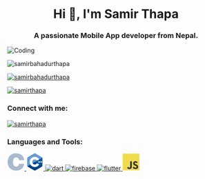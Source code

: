 <h1 align="center">Hi 👋, I'm Samir Thapa</h1>
<h3 align="center">A passionate Mobile App developer from Nepal.</h3> 
<img src="https://media.tenor.com/IieZUsqoYCwAAAAM/developer.gif" alt="Coding" width="300" height="200">


<p align="left"> <img src="https://komarev.com/ghpvc/?username=samirbahadurthapa&label=Profile%20views&color=0e75b6&style=flat" alt="samirbahadurthapa" /> </p>

<p align="left"> <a href="https://github.com/ryo-ma/github-profile-trophy"><img src="https://github-profile-trophy.vercel.app/?username=samirbahadurthapa" alt="samirbahadurthapa" /></a> </p>

<p align="left"> <a href="https://twitter.com/samirthapa" target="blank"><img src="https://img.shields.io/twitter/follow/samirthapa?logo=twitter&style=for-the-badge" alt="samirthapa" /></a> </p>

<h3 align="left">Connect with me:</h3>
<p align="left">
<a href="https://twitter.com/samirthapa" target="blank"><img align="center" src="https://raw.githubusercontent.com/rahuldkjain/github-profile-readme-generator/master/src/images/icons/Social/twitter.svg" alt="samirthapa" height="30" width="40" /></a>
</p>

<h3 align="left">Languages and Tools:</h3>
<p align="left"> <a href="https://www.cprogramming.com/" target="_blank" rel="noreferrer"> <img src="https://raw.githubusercontent.com/devicons/devicon/master/icons/c/c-original.svg" alt="c" width="40" height="40"/> </a> <a href="https://www.w3schools.com/cpp/" target="_blank" rel="noreferrer"> <img src="https://raw.githubusercontent.com/devicons/devicon/master/icons/cplusplus/cplusplus-original.svg" alt="cplusplus" width="40" height="40"/> </a> <a href="https://dart.dev" target="_blank" rel="noreferrer"> <img src="https://www.vectorlogo.zone/logos/dartlang/dartlang-icon.svg" alt="dart" width="40" height="40"/> </a> <a href="https://firebase.google.com/" target="_blank" rel="noreferrer"> <img src="https://www.vectorlogo.zone/logos/firebase/firebase-icon.svg" alt="firebase" width="40" height="40"/> </a> <a href="https://flutter.dev" target="_blank" rel="noreferrer"> <img src="https://www.vectorlogo.zone/logos/flutterio/flutterio-icon.svg" alt="flutter" width="40" height="40"/> </a> <a href="https://developer.mozilla.org/en-US/docs/Web/JavaScript" target="_blank" rel="noreferrer"> <img src="https://raw.githubusercontent.com/devicons/devicon/master/icons/javascript/javascript-original.svg" alt="javascript" width="40" height="40"/> </a> </p>


